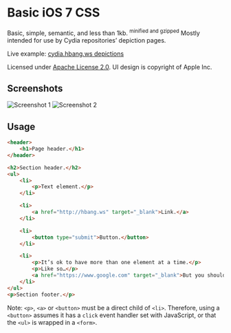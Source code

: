 # Basic iOS 7 CSS
Basic, simple, semantic, and less than 1kb. <sup>minified and gzipped</sup> Mostly intended for use by Cydia repositories’ depiction pages.

Live example: [cydia.hbang.ws depictions](http://cydia.hbang.ws/depiction/ws.hbang.typestatus)

Licensed under [Apache License 2.0](https://www.apache.org/licenses/LICENSE-2.0.html). UI design is copyright of Apple Inc.

## Screenshots
![Screenshot 1](http://i.imgur.com/XOKfDs3.png) ![Screenshot 2](http://i.imgur.com/5qAYSyl.png)

## Usage
```html
<header>
	<h1>Page header.</h1>
</header>

<h2>Section header.</h2>
<ul>
	<li>
		<p>Text element.</p>
	</li>

	<li>
		<a href="http://hbang.ws" target="_blank">Link.</a>
	</li>

	<li>
		<button type="submit">Button.</button>
	</li>

	<li>
		<p>It’s ok to have more than one element at a time.</p>
		<p>Like so…</p>
		<a href="https://www.google.com" target="_blank">But you should probably only use that with multiple paragraphs.</a>
	</li>
</ul>
<p>Section footer.</p>
```

Note: `<p>`, `<a>` or `<button>` must be a direct child of `<li>`. Therefore, using a `<button>` assumes it has a `click` event handler set with JavaScript, or that the `<ul>` is wrapped in a `<form>`.
